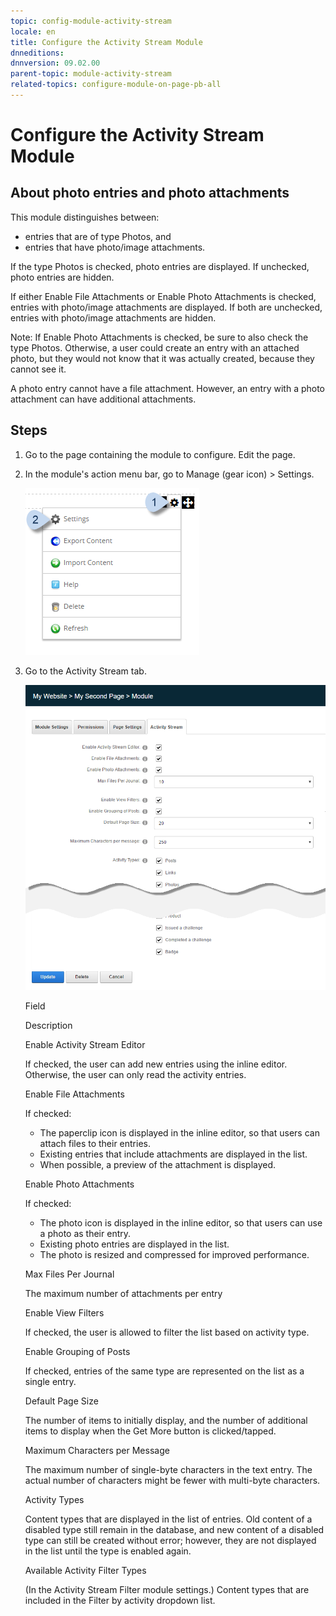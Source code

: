 ```yaml
---
topic: config-module-activity-stream
locale: en
title: Configure the Activity Stream Module
dnneditions: 
dnnversion: 09.02.00
parent-topic: module-activity-stream
related-topics: configure-module-on-page-pb-all
---
```


# Configure the Activity Stream Module

## About photo entries and photo attachments

This module distinguishes between:

*   entries that are of type Photos, and
*   entries that have photo/image attachments.

If the type Photos is checked, photo entries are displayed. If unchecked, photo entries are hidden.

If either Enable File Attachments or Enable Photo Attachments is checked, entries with photo/image attachments are displayed. If both are unchecked, entries with photo/image attachments are hidden.

Note: If Enable Photo Attachments is checked, be sure to also check the type Photos. Otherwise, a user could create an entry with an attached photo, but they would not know that it was actually created, because they cannot see it.

A photo entry cannot have a file attachment. However, an entry with a photo attachment can have additional attachments.

## Steps

1.  Go to the page containing the module to configure. Edit the page.
2.  In the module's action menu bar, go to Manage (gear icon) \> Settings.
    
      
    
    ![Manage action menu > Settings](img/scr-actionmenu-manage-settings.png)
    
      
    
3.  Go to the Activity Stream tab.
    
      
    
    ![Module Settings — Activity Stream](img/scr-modulesettings-ActivityStream.png)
    
      
    
    Field
    
    Description
    
    Enable Activity Stream Editor
    
    If checked, the user can add new entries using the inline editor. Otherwise, the user can only read the activity entries.
    
    Enable File Attachments
    
    If checked:
    
    *   The paperclip icon is displayed in the inline editor, so that users can attach files to their entries.
    *   Existing entries that include attachments are displayed in the list.
    *   When possible, a preview of the attachment is displayed.
    
    Enable Photo Attachments
    
    If checked:
    
    *   The photo icon is displayed in the inline editor, so that users can use a photo as their entry.
    *   Existing photo entries are displayed in the list.
    *   The photo is resized and compressed for improved performance.
    
    Max Files Per Journal
    
    The maximum number of attachments per entry
    
    Enable View Filters
    
    If checked, the user is allowed to filter the list based on activity type.
    
    Enable Grouping of Posts
    
    If checked, entries of the same type are represented on the list as a single entry.
    
    Default Page Size
    
    The number of items to initially display, and the number of additional items to display when the Get More button is clicked/tapped.
    
    Maximum Characters per Message
    
    The maximum number of single-byte characters in the text entry. The actual number of characters might be fewer with multi-byte characters.
    
    Activity Types
    
    Content types that are displayed in the list of entries. Old content of a disabled type still remain in the database, and new content of a disabled type can still be created without error; however, they are not displayed in the list until the type is enabled again.
    
    Available Activity Filter Types
    
    (In the Activity Stream Filter module settings.) Content types that are included in the Filter by activity dropdown list.